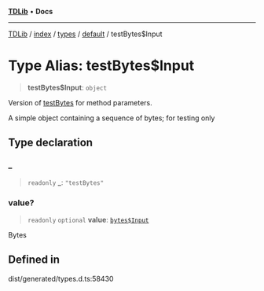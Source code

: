 [**TDLib**](../../../../../../README.md) • **Docs**

***

[TDLib](../../../../../../modules.md) / [index](../../../../../README.md) / [types](../../../README.md) / [default](../README.md) / testBytes$Input

# Type Alias: testBytes$Input

> **testBytes$Input**: `object`

Version of [testBytes](testBytes-1.md) for method parameters.

A simple object containing a sequence of bytes; for testing only

## Type declaration

### \_

> `readonly` **\_**: `"testBytes"`

### value?

> `readonly` `optional` **value**: [`bytes$Input`](bytes$Input-1.md)

Bytes

## Defined in

dist/generated/types.d.ts:58430
